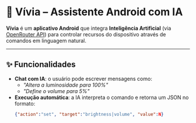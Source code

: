 # 📱 Vívia – Assistente Android com IA

**Vívia** é um **aplicativo Android** que integra **Inteligência Artificial** (via [OpenRouter API](https://openrouter.ai/)) para controlar recursos do dispositivo através de comandos em linguagem natural.  

---

## ✨ Funcionalidades
- **Chat com IA**: o usuário pode escrever mensagens como:  
  - *"Altera a luminosidade para 100%"*  
  - *"Define o volume para 5%"*  
- **Execução automática**: a IA interpreta o comando e retorna um JSON no formato:  
  ```json
  {"action":"set", "target":"brightness|volume", "value":N}

